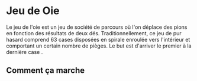 # Jeu de Oie

Le jeu de l'oie est un jeu de société de parcours où l'on déplace des pions en fonction des résultats de deux dés. Traditionnellement, ce jeu de pur hasard comprend 63 cases disposées en spirale enroulée vers l'intérieur et comportant un certain nombre de pièges. Le but est d'arriver le premier à la dernière case .


## Comment ça marche 
